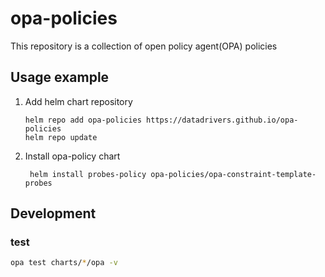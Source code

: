# opa-policies
This repository is a collection of open policy agent(OPA) policies

## Usage example

1. Add helm chart repository

    ```shell
    helm repo add opa-policies https://datadrivers.github.io/opa-policies
    helm repo update
    ```

2. Install  opa-policy chart

   ```shell 
    helm install probes-policy opa-policies/opa-constraint-template-probes
   ```

## Development

### test

```bash
opa test charts/*/opa -v
```
